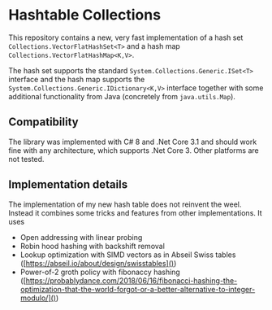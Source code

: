 # Hashtable Collections

This repository contains a new, very fast implementation of a hash set `Collections.VectorFlatHashSet<T>` and a hash map `Collections.VectorFlatHashMap<K,V>`.

The hash set supports the standard `System.Collections.Generic.ISet<T>` interface and the hash map supports the `System.Collections.Generic.IDictionary<K,V>` interface together with some additional functionality from Java (concretely from `java.utils.Map`).

## Compatibility

The library was implemented with C# 8 and .Net Core 3.1 and should work fine with any architecture, which supports .Net Core 3. Other platforms are not tested.

## Implementation details

The implementation of my new hash table does not reinvent the weel. Instead it combines some tricks and features from other implementations. It uses

- Open addressing with linear probing
- Robin hood hashing with backshift removal
- Lookup optimization with SIMD vectors as in Abseil Swiss tables ([https://abseil.io/about/design/swisstables]())
- Power-of-2 groth policy with fibonaccy hashing ([https://probablydance.com/2018/06/16/fibonacci-hashing-the-optimization-that-the-world-forgot-or-a-better-alternative-to-integer-modulo/]())